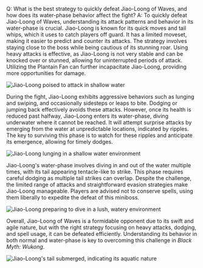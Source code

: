 Q: What is the best strategy to quickly defeat Jiao-Loong of Waves, and how does its water-phase behavior affect the fight?
A:
To quickly defeat Jiao-Loong of Waves, understanding its attack patterns and behavior in its water-phase is crucial. Jiao-Loong is known for its quick moves and tail whips, which it uses to catch players off guard. It has a limited moveset, making it easier to predict and counter its attacks. The strategy involves staying close to the boss while being cautious of its stunning roar. Using heavy attacks is effective, as Jiao-Loong is not very stable and can be knocked over or stunned, allowing for uninterrupted periods of attack. Utilizing the Plantain Fan can further incapacitate Jiao-Loong, providing more opportunities for damage.

![Jiao-Loong poised to attack in shallow water](https://oyster.ignimgs.com/mediawiki/apis.ign.com/black-myth-wukong/f/f1/Foothills_Walkthrough_%28112%29.png)

During the fight, Jiao-Loong exhibits aggressive behaviors such as lunging and swiping, and occasionally sidesteps or leaps to bite. Dodging or jumping back effectively avoids these attacks. However, once its health is reduced past halfway, Jiao-Loong enters its water-phase, diving underwater where it cannot be reached. It will attempt surprise attacks by emerging from the water at unpredictable locations, indicated by ripples. The key to surviving this phase is to watch for these ripples and anticipate its emergence, allowing for timely dodges.

![Jiao-Loong lunging in a shallow water environment](https://oyster.ignimgs.com/mediawiki/apis.ign.com/black-myth-wukong/5/57/Foothills_Walkthrough_%28122%29.png)

Jiao-Loong's water-phase involves diving in and out of the water multiple times, with its tail appearing tentacle-like to strike. This phase requires careful dodging as multiple tail strikes can overlap. Despite the challenge, the limited range of attacks and straightforward evasion strategies make Jiao-Loong manageable. Players are advised not to conserve spells, using them liberally to expedite the defeat of this miniboss.

![Jiao-Loong preparing to dive in a lush, watery environment](https://oyster.ignimgs.com/mediawiki/apis.ign.com/black-myth-wukong/d/d9/Foothills_Walkthrough_%28123%29.png)

Overall, Jiao-Loong of Waves is a formidable opponent due to its swift and agile nature, but with the right strategy focusing on heavy attacks, dodging, and spell usage, it can be defeated efficiently. Understanding its behavior in both normal and water-phase is key to overcoming this challenge in *Black Myth: Wukong*.

![Jiao-Loong's tail submerged, indicating its aquatic nature](https://oyster.ignimgs.com/mediawiki/apis.ign.com/black-myth-wukong/0/0a/Foothills_Walkthrough_%28111%29.png)
